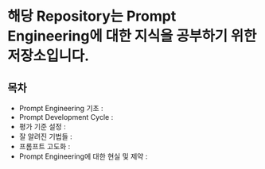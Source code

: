 # 해당 Repository는 Prompt Engineering에 대한 지식을 공부하기 위한 저장소입니다.

## 목차
- Prompt Engineering 기초 : 
- Prompt Development Cycle : 
- 평가 기준 설정 : 
- 잘 알려진 기법들 : 
- 프롬프트 고도화 : 
- Prompt Engineering에 대한 현실 및 제약 : 
